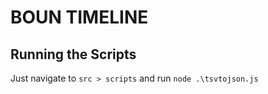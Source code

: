 # BOUN TIMELINE

## Running the Scripts
Just navigate to `src > scripts` and run `node .\tsvtojson.js`
